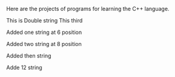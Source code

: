 Here are the projects of programs for learning the C++ language.

This is Double string
This third

Added one string at 6 position

Added two string at 8 position

Added then string

Adde 12 string